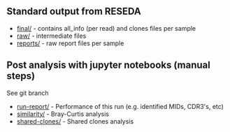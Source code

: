 ## Standard output from RESEDA

* [final/](final/) - contains all_info (per read) and clones files per sample
* [raw/](raw/) - intermediate files
* [reports/](reports/) - raw report files per sample

## Post analysis with jupyter notebooks (manual steps)

See git branch <RUN>

* [run-report/](run-report/) - Performance of this run (e.g. identified MIDs, CDR3's, etc)
* [similarity/](similarity/) - Bray-Curtis analysis
* [shared-clones/](shared-clones/) - Shared clones analysis
